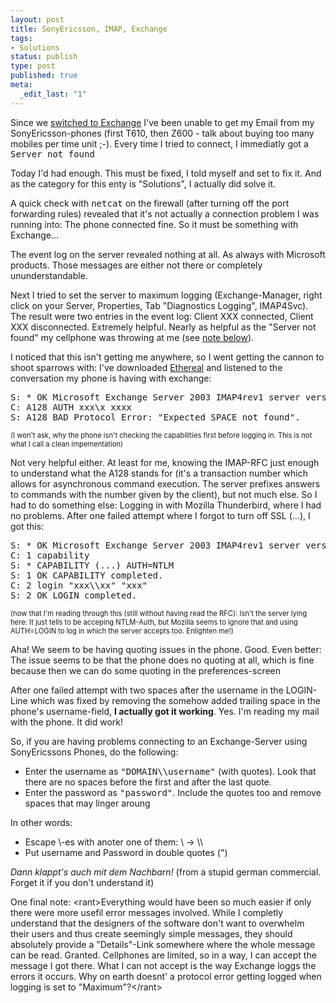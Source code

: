 ```yaml
---
layout: post
title: SonyEricsson, IMAP, Exchange
tags:
- Solutions
status: publish
type: post
published: true
meta:
  _edit_last: "1"
---
```

Since we <a href="/2003/10/each-problem-has-a-solution/">switched to Exchange</a> I've been unable to get my Email from my SonyEricsson-phones (first T610, then Z600 - talk about buying too many mobiles per time unit ;-). Every time I tried to connect, I immediatly got a <tt>Server not found</tt>

Today I'd had enough. This must be fixed, I told myself and set to fix it. And as the category for this enty is "Solutions", I actually did solve it.

A quick check with <tt>netcat</tt> on the firewall (after turning off the port forwarding rules) revealed that it's not actually a connection problem I was running into: The phone connected fine. So it must be something with Exchange...

The event log on the server revealed nothing at all. As always with Microsoft products. Those messages are either not there or completely ununderstandable.

Next I tried to set the server to maximum logging (Exchange-Manager, right click on your Server, Properties, Tab "Diagnostics Logging", IMAP4Svc). The result were two entries in the event log: Client XXX connected, Client XXX disconnected. Extremely helpful. Nearly as helpful as the "Server not found" my cellphone was throwing at me (see <a href="#errnote">note below</a>).

I noticed that this isn't getting me anywhere, so I went getting the cannon to shoot sparrows with: I've downloaded <a href="http://www.ethereal.com/">Ethereal</a> and listened to the conversation my phone is having with exchange:
<pre class="code">S: * OK Microsoft Exchange Server 2003 IMAP4rev1 server version x.x (xxx) ready.
C: A128 AUTH xxx\x xxxx
S: A128 BAD Protocol Error: "Expected SPACE not found".</pre>
<p style="font-size: 0.8em">(I won't ask, why the phone isn't checking the capabilities first before logging in. This is not what I call a clean impementation)</p>

Not very helpful either. At least for me, knowing the IMAP-RFC just enough to understand what the A128 stands for (it's a transaction number which allows for asynchronous command execution. The server prefixes answers to commands with the number given by the client), but not much else. So I had to do something else: Logging in with Mozilla Thunderbird, where I had no problems. After one failed attempt where I forgot to turn off SSL (...), I got this:
<pre class="code">S: * OK Microsoft Exchange Server 2003 IMAP4rev1 server version x.x (xxx) ready.
C: 1 capability
S: * CAPABILITY (...) AUTH=NTLM
S: 1 OK CAPABILITY completed.
C: 2 login "xxx\\xx" "xxx"
S: 2 OK LOGIN completed.</pre>
<p style="font-size: 0.8em">(now that I'm reading through this (still without having read the RFC): Isn't the server lying here: It just tells to be acceping NTLM-Auth, but Mozilla seems to ignore that and using AUTH=LOGIN to log in which the server accepts too. Enlighten me!)</p>

Aha! We seem to be having quoting issues in the phone. Good. Even better: The issue seems to be that the phone does no quoting at all, which is fine because then we can do some quoting in the preferences-screen

After one failed attempt with two spaces after the username in the LOGIN-Line which was fixed by removing the somehow added trailing space in the phone's username-field, <strong>I actually got it working</strong>. Yes. I'm reading my mail with the phone. It did work!

So, if you are having problems connecting to an Exchange-Server using SonyEricssons Phones, do the following:
<ul>
	<li>Enter the username as <tt>"DOMAIN\\username"</tt> (with quotes). Look that there are no spaces before the first and after the last quote.</li>
	<li>Enter the password as <tt>"password"</tt>. Include the quotes too and remove spaces that may linger aroung</li>
</ul>
In other words:
<ul>
	<li>Escape \-es with anoter one of them: \ -&gt; \\</li>
	<li>Put username and Password in double quotes (")</li>
</ul>
<em>Dann klappt's auch mit dem Nachbarn!</em> (from a stupid german commercial. Forget it if you don't understand it)

<a name="errnote"></a>One final note: &lt;rant&gt;Everything would have been so much easier if only there were more usefil error messages involved. While I completly understand that the designers of the software don't want to overwhelm their users and thus create seemingly simple messages, they should absolutely provide a "Details"-Link somewhere where the whole message can be read. Granted. Cellphones are limited, so in a way, I can accept the message I got there. What I can not accept is the way Exchange loggs the errors it occurs. Why on earth doesnt' a protocol error getting logged when logging is set to "Maximum"?&lt;/rant&gt;
